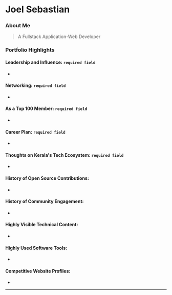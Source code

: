 # Joel Sebastian

### About Me

> A Fullstack Application-Web Developer

### Portfolio Highlights

#### Leadership and Influence: `required field`

-

#### Networking: `required field`

-

#### As a Top 100 Member: `required field`

-

#### Career Plan: `required field`

-

#### Thoughts on Kerala's Tech Ecosystem: `required field`

-

#### History of Open Source Contributions:

-

#### History of Community Engagement:

-

#### Highly Visible Technical Content:

-

#### Highly Used Software Tools:

-

#### Competitive Website Profiles:

-

---
